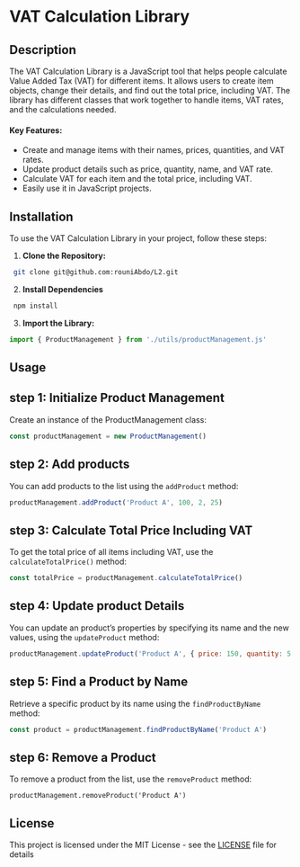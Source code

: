 # VAT Calculation Library


## Description
The VAT Calculation Library is a JavaScript tool that helps people calculate Value Added Tax (VAT) for different items. It allows users to create item objects, change their details, and find out the total price, including VAT. The library has different classes that work together to handle items, VAT rates, and the calculations needed.

#### Key Features:

- Create and manage items with their names, prices, quantities, and VAT rates.
- Update product details such as price, quantity, name, and VAT rate.
- Calculate VAT for each item and the total price, including VAT.
- Easily use it in JavaScript projects.
## Installation
To use the VAT Calculation Library in your project, follow these steps:
1. **Clone the Repository:**
```bash
 git clone git@github.com:rouniAbdo/L2.git
 ```
2. **Install Dependencies**
```bash
 npm install
 ```
3. **Import the Library:**
```javascript
import { ProductManagement } from './utils/productManagement.js'
```

## Usage

## step 1: **Initialize Product Management**
Create an instance of the ProductManagement class:
```javascript
const productManagement = new ProductManagement()
```
## step 2: **Add products**
You can add products to the list using the `addProduct` method:
```javascript
productManagement.addProduct('Product A', 100, 2, 25)
```
## step 3: **Calculate Total Price Including VAT**
To get the total price of all items including VAT, use the `calculateTotalPrice()` method:
```javascript 
const totalPrice = productManagement.calculateTotalPrice()
```
## step 4: **Update product Details**
You can update an product’s properties by specifying its name and the new values, using the `updateProduct` method:
```javascript
productManagement.updateProduct('Product A', { price: 150, quantity: 5 })
```
## step 5: Find a Product by Name
Retrieve a specific product by its name using the `findProductByName` method:

```javascript
const product = productManagement.findProductByName('Product A')
```
## step 6: **Remove a Product** 
To remove a product from the list, use the `removeProduct` method:
```
productManagement.removeProduct('Product A')
```

## License
This project is licensed under the MIT License - see the [LICENSE](./docs/LICENSE) file for details